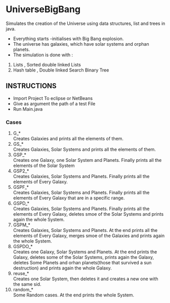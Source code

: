 # UniverseBigBang
Simulates the creation of the Universe using data structures, list
and trees in java.

   * Everything starts -initialises with Big Bang explosion.
   * The universe has galaxies, which have solar systems and orphan planets.
   * The simulation is done with :
    

 1. Lists , Sorted double linked Lists
 2. Hash table , Double linked Search Binary Tree
 
## INSTRUCTIONS
 * Import Project To eclipse or NetBeans
 * Give as argument the path of a test File
 * Run Main.java

### Cases
1. G_*<br />
   Creates Galaxies and prints all the elements of them.<br />
2. GS_*<br />
   Creates Galaxies, Solar Systems and prints all the elements of them.<br />
3. GSP_*<br />
   Creates one Galaxy, one Solar System and Planets. Finally prints all the elements of the Solar System<br />
4. GSP2_*<br />
   Creates Galaxies, Solar Systems and Planets. Finally prints all the elements of Every Galaxy.<br />
5. GSPF_*<br />
   Creates Galaxies, Solar Systems and Planets. Finally prints all the elements of Every Galaxy that are in a specific range.<br />
6. GSPD_*<br />
   Creates Galaxies, Solar Systems and Planets. Finally prints all the elements of Every Galaxy, deletes smoe of the Solar          Systems and prints again the whole System.<br />
7. GSPM_*<br />
   Creates Galaxies, Solar Systems and Planets. At the end prints all the elements of Every Galaxy, merges smoe of the Galaxies             and prints again the whole System.<br />
8. GSPDO_*<br />
   Creates one Galaxy, Solar Systems and Planets. At the end prints the Galaxy, deletes some of the Solar Systems, prints again the Galaxy, deletes Some Planets and orhan planets(those that survived a sun destruction) and prints again the whole Galaxy.<br />
9. reuse_*<br />
   Creates one Solar System, then deletes it and creates a new one with the same sid.<br />
10. random_*<br />
    Some Random cases. At the end prints the whole System.

